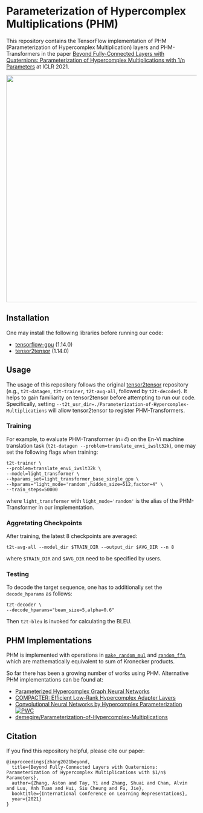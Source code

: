 # Parameterization of Hypercomplex Multiplications (PHM)

This repository contains the TensorFlow implementation of PHM (Parameterization of Hypercomplex Multiplication) layers and PHM-Transformers in the paper [Beyond Fully-Connected Layers with Quaternions: Parameterization of Hypercomplex Multiplications with 1/n Parameters](https://arxiv.org/pdf/2102.08597.pdf) at ICLR 2021.

<p align="center">
<img width="600"  src="https://user-images.githubusercontent.com/22279212/147380227-93e3f54a-5fef-42fb-aa57-27e92dcbe09d.png">
</p>


## Installation

One may install the following libraries before running our code:

* [tensorflow-gpu](https://www.tensorflow.org/) (1.14.0)
* [tensor2tensor](https://github.com/tensorflow/tensor2tensor) (1.14.0)


## Usage

The usage of this repository follows the original [tensor2tensor](https://github.com/tensorflow/tensor2tensor) repository (e.g., `t2t-datagen`, `t2t-trainer`, `t2t-avg-all`, followed by `t2t-decoder`). It helps to gain familiarity on tensor2tensor before attempting to run our code. Specifically, setting `--t2t_usr_dir=./Parameterization-of-Hypercomplex-Multiplications` will allow tensor2tensor to register PHM-Transformers.


### Training

For example, to evaluate PHM-Transformer (*n=4*) on the En-Vi machine translation task (`t2t-datagen --problem=translate_envi_iwslt32k`), one may set the following flags when training:

```
t2t-trainer \
--problem=translate_envi_iwslt32k \
--model=light_transformer \
--hparams_set=light_transformer_base_single_gpu \
--hparams="light_mode='random',hidden_size=512,factor=4" \
--train_steps=50000
```

where `light_transformer` with `light_mode='random'` is the alias of the PHM-Transformer in our implementation.

### Aggretating Checkpoints

After training, the latest 8 checkpoints are averaged:

```
t2t-avg-all --model_dir $TRAIN_DIR --output_dir $AVG_DIR --n 8
```

where `$TRAIN_DIR` and `$AVG_DIR` need to be specified by users.



### Testing

To decode the target sequence, one has to additionally set the `decode_hparams` as follows:

```
t2t-decoder \
--decode_hparams="beam_size=5,alpha=0.6"
```

Then `t2t-bleu` is invoked for calculating the BLEU.




## PHM Implementations

PHM is implemented with operations in [`make_random_mul`](https://github.com/astonzhang/Parameterization-of-Hypercomplex-Multiplications/blob/main/layers/qlib.py#L205) and [`random_ffn`](https://github.com/astonzhang/Parameterization-of-Hypercomplex-Multiplications/blob/main/layers/qlib.py#L252), which are mathematically equivalent to sum of Kronecker products.

So far there has been a growing number of works using PHM. Alternative PHM implementations can be found at:

* [Parameterized Hypercomplex Graph Neural Networks](https://github.com/bayer-science-for-a-better-life/phc-gnn)
* [COMPACTER: Efficient Low-Rank Hypercomplex Adapter Layers](https://github.com/rabeehk/compacter/tree/main/seq2seq/hypercomplex)
* [Convolutional Neural Networks by Hypercomplex Parameterization](https://github.com/eleGAN23/HyperNets) <!-- [![PWC](https://img.shields.io/endpoint.svg?url=https://paperswithcode.com/badge/lightweight-convolutional-neural-networks-by/on-1)](https://paperswithcode.com/sota/on-1?p=lightweight-convolutional-neural-networks-by) -->
[![PWC](https://img.shields.io/endpoint.svg?url=https://paperswithcode.com/badge/lightweight-convolutional-neural-networks-by/sound-event-detection-on-l3das21)](https://paperswithcode.com/sota/sound-event-detection-on-l3das21?p=lightweight-convolutional-neural-networks-by) 
* [demegire/Parameterization-of-Hypercomplex-Multiplications](https://github.com/demegire/Parameterization-of-Hypercomplex-Multiplications)


## Citation

If you find this repository helpful, please cite our paper:

```
@inproceedings{zhang2021beyond,
  title={Beyond Fully-Connected Layers with Quaternions: Parameterization of Hypercomplex Multiplications with $1/n$ Parameters},
  author={Zhang, Aston and Tay, Yi and Zhang, Shuai and Chan, Alvin and Luu, Anh Tuan and Hui, ‪Siu Cheung and Fu, Jie},
  booktitle={International Conference on Learning Representations},
  year={2021}
}
```
